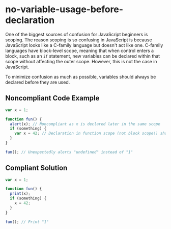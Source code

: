 # no-variable-usage-before-declaration

One of the biggest sources of confusion for JavaScript beginners is scoping. The reason scoping is 
so confusing in JavaScript is because JavaScript looks like a C-family language but doesn't act 
like one. C-family languages have block-level scope, meaning that when control enters a block, 
such as an `if` statement, new variables can be declared within that scope without affecting the 
outer scope. However, this is not the case in JavaScript.

To minimize confusion as much as possible, variables should always be declared before they are used.

## Noncompliant Code Example

```javascript
var x = 1;

function fun() {
  alert(x); // Noncompliant as x is declared later in the same scope
  if (something) {
    var x = 42; // Declaration in function scope (not block scope!) shadows global variable
  }
}

fun(); // Unexpectedly alerts "undefined" instead of "1"
```

## Compliant Solution

```javascript
var x = 1;

function fun() {
  print(x);
  if (something) {
    x = 42;
  }
}

fun(); // Print "1"
```
